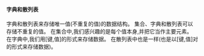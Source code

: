#### 字典和散列表
字典和散列表来存储唯一值(不重复的值)的数据结构。
集合、字典和散列表可以存储不重复的值。
在集合中,我们感兴趣的是每个值本身,并把它当作主要元素。
在字典中,我们用[键,值]的形式来存储数据。
在散列表中也是一样(也是以[键,值]对的形式来存储数据)。